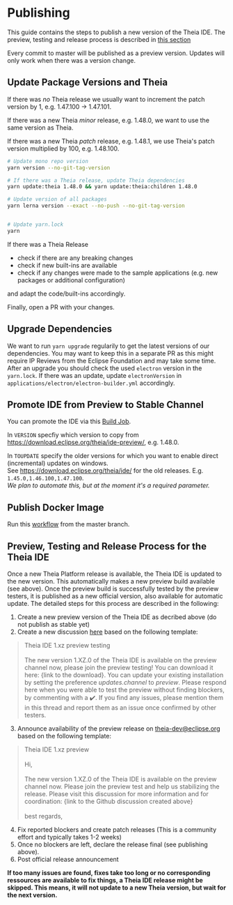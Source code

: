 # Publishing

This guide contains the steps to publish a new version of the Theia IDE. The preview, testing and release process is described in [this section](#preview-testing-and-release-process-for-the-theia-ide)

Every commit to master will be published as a preview version.
Updates will only work when there was a version change.

## Update Package Versions and Theia

If there was *no* Theia release we usually want to increment the patch version by 1, e.g. 1.47.100 -> 1.47.101.

If there was a new Theia *minor* release, e.g. 1.48.0, we want to use the same version as Theia.

If there was a new Theia *patch* release, e.g. 1.48.1, we use Theia's patch version multiplied by 100, e.g. 1.48.100.

```sh
# Update mono repo version
yarn version --no-git-tag-version

# If there was a Theia release, update Theia dependencies
yarn update:theia 1.48.0 && yarn update:theia:children 1.48.0

# Update version of all packages
yarn lerna version --exact --no-push --no-git-tag-version


# Update yarn.lock
yarn
```

If there was a Theia Release

* check if there are any breaking changes
* check if new built-ins are available
* check if any changes were made to the sample applications (e.g. new packages or additional configuration)

and adapt the code/built-ins accordingly.

Finally, open a PR with your changes.

## Upgrade Dependencies

We want to run `yarn upgrade` regularily to get the latest versions of our dependencies.
You may want to keep this in a separate PR as this might require IP Reviews from the Eclipse Foundation and may take some time.
After an upgrade you should check the used `electron` version in the `yarn.lock`.
If there was an update, update `electronVersion` in `applications/electron/electron-builder.yml` accordingly.

## Promote IDE from Preview to Stable Channel

You can promote the IDE via this [Build Job](https://ci.eclipse.org/theia/job/Theia%20-%20Promote%20IDE/).

In `VERSION` specfiy which version to copy from <https://download.eclipse.org/theia/ide-preview/>, e.g. 1.48.0.

In `TOUPDATE` specify the older versions for which you want to enable direct (incremental) updates on windows.\
See <https://download.eclipse.org/theia/ide/> for the old releases.
E.g. `1.45.0,1.46.100,1.47.100`.\
*We plan to automate this, but at the moment it's a required parameter.*

## Publish Docker Image

Run this [workflow](https://github.com/eclipse-theia/theia-ide/actions/workflows/publish-theia-ide-img.yml) from the master branch.

## Preview, Testing and Release Process for the Theia IDE

Once a new Theia Platform release is available, the Theia IDE is updated to the new version. This automatically makes a new preview build available (see above). Once the preview build is successfully tested by the preview testers, it is published as a new official version, also available for automatic update. The detailed steps for this process are described in the following:

1. Create a new preview version of the Theia IDE as decribed above (do not publish as stable yet)
2. Create a new discussion [here](https://github.com/eclipse-theia/theia/discussions) based on the following template:
>Theia IDE 1.xz preview testing</br></br>
>The new version 1.XZ.0 of the Theia IDE is available on the preview channel now, please join the preview testing! You can download it here: {link to the download}. You can update your existing installation by setting the preference *updates.channel* to *preview*. 
Please respond here when you were able to test the preview without finding blockers, by commenting with a :heavy_check_mark:. If you find any issues, please mention them in this thread and report them as an issue once confirmed by other testers.

3. Announce availability of the preview release on theia-dev@eclipse.org based on the following template:
>Theia IDE 1.xz preview</br></br>
>Hi,</br></br>The new version 1.XZ.0 of the Theia IDE is available on the preview channel now. Please join the preview test and help us stabilizing the release. Please visit this discussion for more information and for coordination: {link to the Github discussion created above}</br></br>best regards,

4. Fix reported blockers and create patch releases (This is a community effort and typically takes 1-2 weeks)
5. Once no blockers are left, declare the release final (see publishing above).
6. Post official release announcement

**If too many issues are found, fixes take too long or no corresponding ressources are available to fix things, a Theia IDE release might be skipped. This means, it will not update to a new Theia version, but wait for the next version.**
